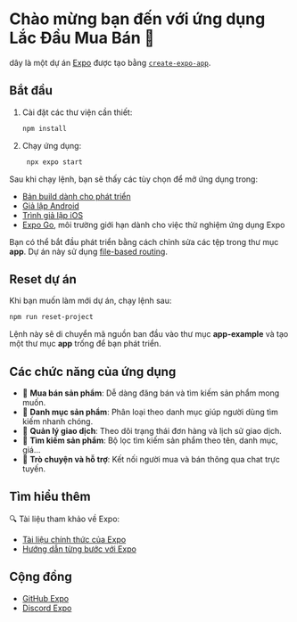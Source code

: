 # Chào mừng bạn đến với ứng dụng Lắc Đầu Mua Bán 👋


dây là một dự án [Expo](https://expo.dev) được tạo bằng [`create-expo-app`](https://www.npmjs.com/package/create-expo-app).

## Bắt đầu

1. Cài đặt các thư viện cần thiết:

   ```bash
   npm install
   ```

2. Chạy ứng dụng:

   ```bash
    npx expo start
   ```

Sau khi chạy lệnh, bạn sẽ thấy các tùy chọn để mở ứng dụng trong:

- [Bản build dành cho phát triển](https://docs.expo.dev/develop/development-builds/introduction/)
- [Giả lập Android](https://docs.expo.dev/workflow/android-studio-emulator/)
- [Trình giả lập iOS](https://docs.expo.dev/workflow/ios-simulator/)
- [Expo Go](https://expo.dev/go), môi trường giới hạn dành cho việc thử nghiệm ứng dụng Expo

Bạn có thể bắt đầu phát triển bằng cách chỉnh sửa các tệp trong thư mục **app**. Dự án này sử dụng [file-based routing](https://docs.expo.dev/router/introduction).

## Reset dự án

Khi bạn muốn làm mới dự án, chạy lệnh sau:

```bash
npm run reset-project
```

Lệnh này sẽ di chuyển mã nguồn ban đầu vào thư mục **app-example** và tạo một thư mục **app** trống để bạn phát triển.

## Các chức năng của ứng dụng

- 🛒 **Mua bán sản phẩm**: Dễ dàng đăng bán và tìm kiếm sản phẩm mong muốn.
- 💎 **Danh mục sản phẩm**: Phân loại theo danh mục giúp người dùng tìm kiếm nhanh chóng.
- 💼 **Quản lý giao dịch**: Theo dõi trạng thái đơn hàng và lịch sử giao dịch.
- 🔎 **Tìm kiếm sản phẩm**: Bộ lọc tìm kiếm sản phẩm theo tên, danh mục, giá...
- 💬 **Trò chuyện và hỗ trợ**: Kết nối người mua và bán thông qua chat trực tuyến.

## Tìm hiểu thêm

﻿🔍 Tài liệu tham khảo về Expo:

- [Tài liệu chính thức của Expo](https://docs.expo.dev/)
- [Hướng dẫn từng bước với Expo](https://docs.expo.dev/tutorial/introduction/)

## Cộng đồng

- [GitHub Expo](https://github.com/expo/expo)
- [Discord Expo](https://chat.expo.dev)


